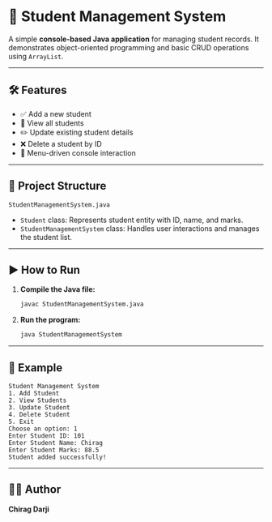 
# 📘 Student Management System

A simple **console-based Java application** for managing student records. It demonstrates object-oriented programming and basic CRUD operations using `ArrayList`.

---

## 🛠 Features

- ✅ Add a new student  
- 📄 View all students  
- ✏️ Update existing student details  
- ❌ Delete a student by ID  
- 🔁 Menu-driven console interaction  

---

## 📂 Project Structure

```
StudentManagementSystem.java
```

- `Student` class: Represents student entity with ID, name, and marks.
- `StudentManagementSystem` class: Handles user interactions and manages the student list.

---

## ▶️ How to Run

1. **Compile the Java file:**
   ```bash
   javac StudentManagementSystem.java
   ```

2. **Run the program:**
   ```bash
   java StudentManagementSystem
   ```

---

## 🧪 Example

```
Student Management System
1. Add Student
2. View Students
3. Update Student
4. Delete Student
5. Exit
Choose an option: 1
Enter Student ID: 101
Enter Student Name: Chirag
Enter Student Marks: 88.5
Student added successfully!
```

---

## 👨‍💻 Author

**Chirag Darji**

